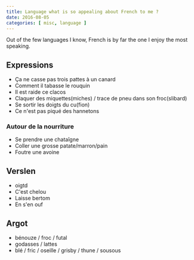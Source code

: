 ```yaml
---
title: Language what is so appealing about French to me ?
date: 2016-08-05
categories: [ misc, language ]
---
```


Out of the few languages I know, French is by far the one I enjoy the most speaking.

## Expressions

* Ça ne casse pas trois pattes à un canard
* Comment il tabasse le rouquin
* Il est raide ce clacos
* Claquer des miquettes(miches) / trace de pneu dans son froc(slibard)
* Se sortir les doigts du cu(fion)
* Ce n'est pas piqué des hannetons

### Autour de la nourriture

* Se prendre une chataîgne
* Coller une grosse patate/marron/pain
* Foutre une avoine

## Verslen

* oigtd
* C'est chelou
* Laisse bertom
* En s'en ouf

## Argot

* bénouze / froc / futal
* godasses / lattes
* blé / fric / oseille / grisby / thune / sousous

